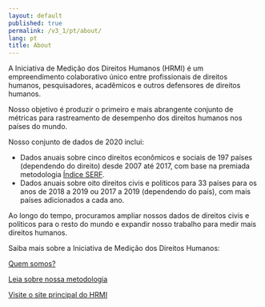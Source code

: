 ```yaml
---
layout: default
published: true
permalink: /v3_1/pt/about/
lang: pt
title: About
---
```



A Iniciativa de Medição dos Direitos Humanos (HRMI) é um empreendimento colaborativo único entre profissionais de direitos humanos, pesquisadores, acadêmicos e outros defensores de direitos humanos.

Nosso objetivo é produzir o primeiro e mais abrangente conjunto de métricas para rastreamento de desempenho dos direitos humanos nos países do mundo.

Nosso conjunto de dados de 2020 inclui:
* Dados anuais sobre cinco direitos econômicos e sociais de 197 países (dependendo do direito) desde 2007 até 2017, com base na premiada metodologia [Índice SERF](https://serfindex.uconn.edu/).
* Dados anuais sobre oito direitos civis e políticos para 33 países para os anos de 2018 a 2019 ou 2017 a 2019 (dependendo do país), com mais países adicionados a cada ano.

Ao longo do tempo, procuramos ampliar nossos dados de direitos civis e políticos para o resto do mundo e expandir nosso trabalho para medir mais direitos humanos.

Saiba mais sobre a Iniciativa de Medição dos Direitos Humanos:

[Quem somos?](https://humanrightsmeasurement.org/pt-pt/about-hrmi/a-equipe/)

[Leia sobre nossa metodologia](https://humanrightsmeasurement.org/pt-pt/metodologia/visao-geral/)

[Visite o site principal do HRMI](https://humanrightsmeasurement.org/pt-pt/)
